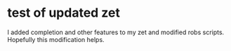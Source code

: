 # test of updated zet

I added completion and other features to my zet and modified robs
scripts. Hopefully this modification helps.
